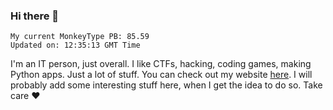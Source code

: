 ### Hi there 👋
<!-- PB START -->
```
My current MonkeyType PB: 85.59
Updated on: 12:35:13 GMT Time
```
<!-- PB END -->
I'm an IT person, just overall. I like CTFs, hacking, coding games, making Python apps. Just a lot of stuff.
You can check out my website [here](https://skill3472.github.io/).
I will probably add some interesting stuff here, when I get the idea to do so. Take care ❤️
